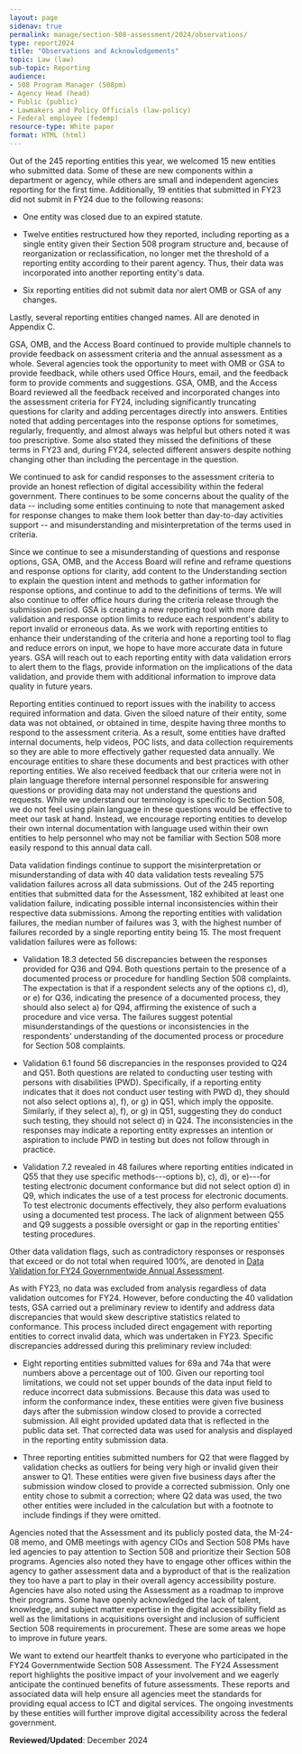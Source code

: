 ```yaml
---
layout: page
sidenav: true
permalink: manage/section-508-assessment/2024/observations/
type: report2024
title: "Observations and Acknowledgements"
topic: Law (law)
sub-topic: Reporting
audience:
- 508 Program Manager (508pm)
- Agency Head (head)
- Public (public)
- Lawmakers and Policy Officials (law-policy)
- Federal employee (fedemp)
resource-type: White paper
format: HTML (html)
---
```

Out of the 245 reporting entities this year, we welcomed 15 new entities who submitted data. Some of these are new components within a department or agency, while others are small and independent agencies reporting for the first time. Additionally, 19 entities that submitted in FY23 did not submit in FY24 due to the following reasons:

* One entity was closed due to an expired statute.

* Twelve entities restructured how they reported, including reporting as a single entity given their Section 508 program structure and, because of reorganization or reclassification, no longer met the threshold of a reporting entity according to their parent agency. Thus, their data was incorporated into another reporting entity's data.

* Six reporting entities did not submit data nor alert OMB or GSA of any changes.

Lastly, several reporting entities changed names. All are denoted in Appendix C. 

GSA, OMB, and the Access Board continued to provide multiple channels to provide feedback on assessment criteria and the annual assessment as a whole. Several agencies took the opportunity to meet with OMB or GSA to provide feedback, while others used Office Hours, email, and the feedback form to provide comments and suggestions. GSA, OMB, and the Access Board reviewed all the feedback received and incorporated changes into the assessment criteria for FY24, including significantly truncating questions for clarity and adding percentages directly into answers. Entities noted that adding percentages into the response options for sometimes, regularly, frequently, and almost always was helpful but others noted it was too prescriptive. Some also stated they missed the definitions of these terms in FY23 and, during FY24, selected different answers despite nothing changing other than including the percentage in the question. 

We continued to ask for candid responses to the assessment criteria to provide an honest reflection of digital accessibility within the federal government. There continues to be some concerns about the quality of the data -- including some entities continuing to note that management asked for response changes to make them look better than day-to-day activities support -- and misunderstanding and misinterpretation of the terms used in criteria.  

Since we continue to see a misunderstanding of questions and response options, GSA, OMB, and the Access Board will refine and reframe questions and response options for clarity, add content to the Understanding section to explain the question intent and methods to gather information for response options, and continue to add to the definitions of terms. We will also continue to offer office hours during the criteria release through the submission period. GSA is creating a new reporting tool with more data validation and response option limits to reduce each respondent's ability to report invalid or erroneous data. As we work with reporting entities to enhance their understanding of the criteria and hone a reporting tool to flag and reduce errors on input, we hope to have more accurate data in future years. GSA will reach out to each reporting entity with data validation errors to alert them to the flags, provide information on the implications of the data validation, and provide them with additional information to improve data quality in future years.

Reporting entities continued to report issues with the inability to access required information and data. Given the siloed nature of their entity, some data was not obtained, or obtained in time, despite having three months to respond to the assessment criteria. As a result, some entities have drafted internal documents, help videos, POC lists, and data collection requirements so they are able to more effectively gather requested data annually. We encourage entities to share these documents and best practices with other reporting entities. We also received feedback that our criteria were not in plain language therefore internal personnel responsible for answering questions or providing data may not understand the questions and requests. While we understand our terminology is specific to Section 508, we do not feel using plain language in these questions would be effective to meet our task at hand. Instead, we encourage reporting entities to develop their own internal documentation with language used within their own entities to help personnel who may not be familiar with Section 508 more easily respond to this annual data call.

Data validation findings continue to support the misinterpretation or misunderstanding of data with 40 data validation tests revealing 575 validation failures across all data submissions. Out of the 245 reporting entities that submitted data for the Assessment, 182 exhibited at least one validation failure, indicating possible internal inconsistencies within their respective data submissions. Among the reporting entities with validation failures, the median number of failures was 3, with the highest number of failures recorded by a single reporting entity being 15. The most frequent validation failures were as follows:

* Validation 18.3 detected 56 discrepancies between the responses provided for Q36 and Q94. Both questions pertain to the presence of a documented process or procedure for handling Section 508 complaints. The expectation is that if a respondent selects any of the options c), d), or e) for Q36, indicating the presence of a documented process, they should also select a) for Q94, affirming the existence of such a procedure and vice versa. The failures suggest potential misunderstandings of the questions or inconsistencies in the respondents' understanding of the documented process or procedure for Section 508 complaints.

* Validation 6.1 found 56 discrepancies in the responses provided to Q24 and Q51. Both questions are related to conducting user testing with persons with disabilities (PWD). Specifically, if a reporting entity indicates that it does not conduct user testing with PWD d), they should not also select options a), f), or g) in Q51, which imply the opposite. Similarly, if they select a), f), or g) in Q51, suggesting they do conduct such testing, they should not select d) in Q24. The inconsistencies in the responses may indicate a reporting entity expresses an intention or aspiration to include PWD in testing but does not follow through in practice.

* Validation 7.2 revealed in 48 failures where reporting entities indicated in Q55 that they use specific methods---options b), c), d), or e)---for testing electronic document conformance but did not select option d) in Q9, which indicates the use of a test process for electronic documents. To test electronic documents effectively, they also perform evaluations using a documented test process. The lack of alignment between Q55 and Q9 suggests a possible oversight or gap in the reporting entities' testing procedures.

Other data validation flags, such as contradictory responses or responses that exceed or do not total when required 100%, are denoted in <a href="https://training.section508.gov/assets/files/assessment/2024/Data%20Validation%20for%20FY24%20Governmentwide%20Annual%20Assessment.docx" target="_blank" class="usa-link--external">Data Validation for FY24 Governmentwide Annual Assessment</a>.

As with FY23, no data was excluded from analysis regardless of data validation outcomes for FY24. However, before conducting the 40 validation tests, GSA carried out a preliminary review to identify and address data discrepancies that would skew descriptive statistics related to conformance. This process included direct engagement with reporting entities to correct invalid data, which was undertaken in FY23. Specific discrepancies addressed during this preliminary review included:

* Eight reporting entities submitted values for 69a and 74a that were numbers above a percentage out of 100. Given our reporting tool limitations, we could not set upper bounds of the data input field to reduce incorrect data submissions. Because this data was used to inform the conformance index, these entities were given five business days after the submission window closed to provide a corrected submission. All eight provided updated data that is reflected in the public data set. That corrected data was used for analysis and displayed in the reporting entity submission data.

* Three reporting entities submitted numbers for Q2 that were flagged by validation checks as outliers for being very high or invalid given their answer to Q1. These entities were given five business days after the submission window closed to provide a corrected submission. Only one entity chose to submit a correction; where Q2 data was used, the two other entities were included in the calculation but with a footnote to include findings if they were omitted.

Agencies noted that the Assessment and its publicly posted data, the M-24-08 memo, and OMB meetings with agency CIOs and Section 508 PMs have led agencies to pay attention to Section 508 and prioritize their Section 508 programs. Agencies also noted they have to engage other offices within the agency to gather assessment data and a byproduct of that is the realization they too have a part to play in their overall agency accessibility posture. Agencies have also noted using the Assessment as a roadmap to improve their programs. Some have openly acknowledged the lack of talent, knowledge, and subject matter expertise in the digital accessibility field as well as the limitations in acquisitions oversight and inclusion of sufficient Section 508 requirements in procurement. These are some areas we hope to improve in future years.

We want to extend our heartfelt thanks to everyone who participated in the FY24 Governmentwide Section 508 Assessment. The FY24 Assessment report highlights the positive impact of your involvement and we eagerly anticipate the continued benefits of future assessments. These reports and associated data will help ensure all agencies meet the standards for providing equal access to ICT and digital services. The ongoing investments by these entities will further improve digital accessibility across the federal government.

**Reviewed/Updated**: December 2024